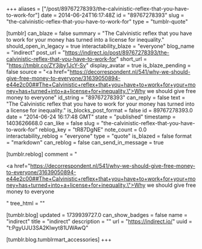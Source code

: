 +++
aliases = ["/post/89767278393/the-calvinistic-reflex-that-you-have-to-work-for"]
date = 2014-06-24T16:17:48Z
id = "89767278393"
slug = "the-calvinistic-reflex-that-you-have-to-work-for"
type = "tumblr-quote"

[tumblr]
can_blaze = false
summary = "The Calvinistic reflex that you have to work for your money has turned into a license for inequality."
should_open_in_legacy = true
interactability_blaze = "everyone"
blog_name = "indirect"
post_url = "https://indirect.io/post/89767278393/the-calvinistic-reflex-that-you-have-to-work-for"
short_url = "https://tmblr.co/ZY3jby1JcY-Sv"
display_avatar = true
is_blaze_pending = false
source = "<a href=\"https://decorrespondent.nl/541/why-we-should-give-free-money-to-everyone/31639050894-e44e2c00##The+Calvinistic+reflex+that+you+have+to+work+for+your+money+has+turned+into+a+license+for+inequality.\">Why we should give free money to everyone</a>"
id_string = "89767278393"
can_reply = false
text = "The Calvinistic reflex that you have to work for your money has turned into a license for inequality."
is_blocks_post_format = false
id = 89767278393.0
date = "2014-06-24 16:17:48 GMT"
state = "published"
timestamp = 1403626668.0
can_like = false
slug = "the-calvinistic-reflex-that-you-have-to-work-for"
reblog_key = "tR87DgNE"
note_count = 0.0
interactability_reblog = "everyone"
type = "quote"
is_blazed = false
format = "markdown"
can_reblog = false
can_send_in_message = true

[tumblr.reblog]
comment = "<p><a href=\"https://decorrespondent.nl/541/why-we-should-give-free-money-to-everyone/31639050894-e44e2c00##The+Calvinistic+reflex+that+you+have+to+work+for+your+money+has+turned+into+a+license+for+inequality.\">Why we should give free money to everyone</a></p>"
tree_html = ""

[tumblr.blog]
updated = 1739939727.0
can_show_badges = false
name = "indirect"
title = "indirect"
description = ""
url = "https://indirect.io/"
uuid = "t:PgyUJU3SA2Klwyt81UWAwQ"

[tumblr.blog.tumblrmart_accessories]
+++
